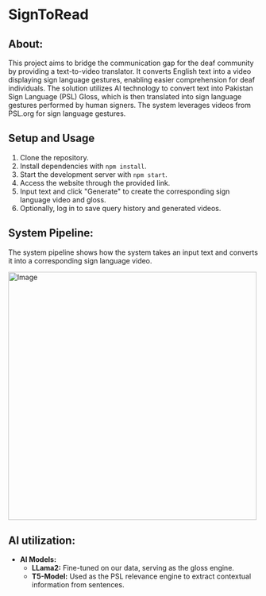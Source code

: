 # SignToRead

## About:
This project aims to bridge the communication gap for the deaf community by providing a text-to-video translator. It converts English text into a video displaying sign language gestures, enabling easier comprehension for deaf individuals. The solution utilizes AI technology to convert text into Pakistan Sign Language (PSL) Gloss, which is then translated into sign language gestures performed by human signers. The system leverages videos from PSL.org for sign language gestures.

## Setup and Usage

1. Clone the repository.
2. Install dependencies with `npm install`.
3. Start the development server with `npm start`.
4. Access the website through the provided link.
5. Input text and click "Generate" to create the corresponding sign language video and gloss.
6. Optionally, log in to save query history and generated videos.

## System Pipeline:
The system pipeline shows how the system takes an input text and converts it into a corresponding sign language video.

<img src="https://github.com/Zav06838/SignToRead/assets/78081958/155488e7-d4af-4958-95ea-89e7893e839f" alt="Image" width="500">


## AI utilization:
- **AI Models:**
  - **LLama2:** Fine-tuned on our data, serving as the gloss engine.
  - **T5-Model:** Used as the PSL relevance engine to extract contextual information from sentences.

